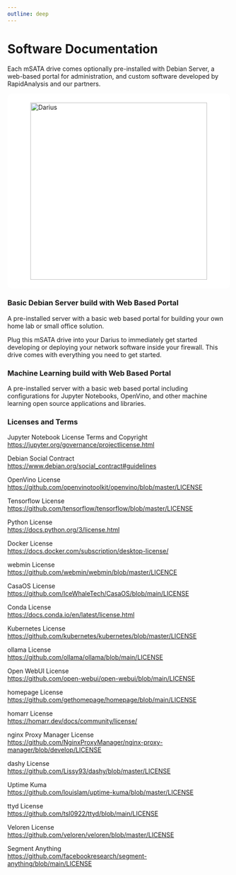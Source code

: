 ```yaml
---
outline: deep
---
```


# Software Documentation

Each mSATA drive comes optionally pre-installed with Debian Server, a web-based portal for administration, and custom software developed by RapidAnalysis and our partners. 

<div style="background: #ffffff; padding: 20px; border-radius: 10px;">
<img src="/mSATA_white.jpg" alt="Darius" width="400" style="display: block; margin-left: auto; margin-right: auto;"/>
</div>

### Basic Debian Server build with Web Based Portal

A pre-installed server with a basic web based portal for building your own home lab or small office solution.

Plug this mSATA drive into your Darius to immediately get started developing or deploying your network software inside your firewall. This drive comes with everything you need to get started. 

### Machine Learning build with Web Based Portal

A pre-installed server with a basic web based portal including configurations for Jupyter Notebooks, OpenVino, and other machine learning open source applications and libraries. 

### Licenses and Terms

Jupyter Notebook License Terms and Copyright        
https://jupyter.org/governance/projectlicense.html        

Debian Social Contract    
https://www.debian.org/social_contract#guidelines        

OpenVino License    
https://github.com/openvinotoolkit/openvino/blob/master/LICENSE        

Tensorflow License     
https://github.com/tensorflow/tensorflow/blob/master/LICENSE        

Python License     
https://docs.python.org/3/license.html        

Docker License        
https://docs.docker.com/subscription/desktop-license/        

webmin License        
https://github.com/webmin/webmin/blob/master/LICENCE        

CasaOS License        
https://github.com/IceWhaleTech/CasaOS/blob/main/LICENSE        

Conda License        
https://docs.conda.io/en/latest/license.html        

Kubernetes License        
https://github.com/kubernetes/kubernetes/blob/master/LICENSE        

ollama License        
https://github.com/ollama/ollama/blob/main/LICENSE        

Open WebUI License        
https://github.com/open-webui/open-webui/blob/main/LICENSE        

homepage License        
https://github.com/gethomepage/homepage/blob/main/LICENSE        

homarr License        
https://homarr.dev/docs/community/license/

nginx Proxy Manager License        
https://github.com/NginxProxyManager/nginx-proxy-manager/blob/develop/LICENSE        

dashy License        
https://github.com/Lissy93/dashy/blob/master/LICENSE        

Uptime Kuma        
https://github.com/louislam/uptime-kuma/blob/master/LICENSE        

ttyd License        
https://github.com/tsl0922/ttyd/blob/main/LICENSE        

Veloren License        
https://github.com/veloren/veloren/blob/master/LICENSE        

Segment Anything        
https://github.com/facebookresearch/segment-anything/blob/main/LICENSE        






